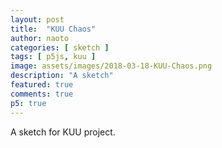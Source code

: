 ```yaml
---
layout: post
title:  "KUU Chaos"
author: naoto
categories: [ sketch ]
tags: [ p5js, kuu ]
image: assets/images/2018-03-18-KUU-Chaos.png
description: "A sketch"
featured: true
comments: true
p5: true
---
```


<div id = "p5sketch">
  <!-- p5 instance will be created here -->
</div>

A sketch for KUU project.

<script>
//.parent("p5sketch")
function setup() {
  createCanvas(400, 400, WEBGL).parent("p5sketch");
}

function draw() {
  background(255);

  noFill();
  let sc = width / 4;
  scale(sc, sc, sc);

  for (let j = 0; j < 3; j++) {
    stroke(128);
    circling(50);
    let num = 5;
    for (let i = 0; i < num; i++) {
      push();
      rotateY(PI / 2);
      rotateX(i / num * TWO_PI + frameCount * 0.01);
      translate(0, 1, 0);
      scale(0.05, 0.05, 0.05);
      stroke(50, 255, 50);
      circling(10);
      pop();
    }
    rotateX(frameCount * 0.02);
    rotateY(frameCount * 0.03);
  }
}

function circling(n) {
  beginShape();
  for (let i = 0; i <= n; i++) {
    let x = cos(i / n * TWO_PI);
    let y = sin(i / n * TWO_PI);
    vertex(x, y, 0);
  }
  endShape();
}
</script>